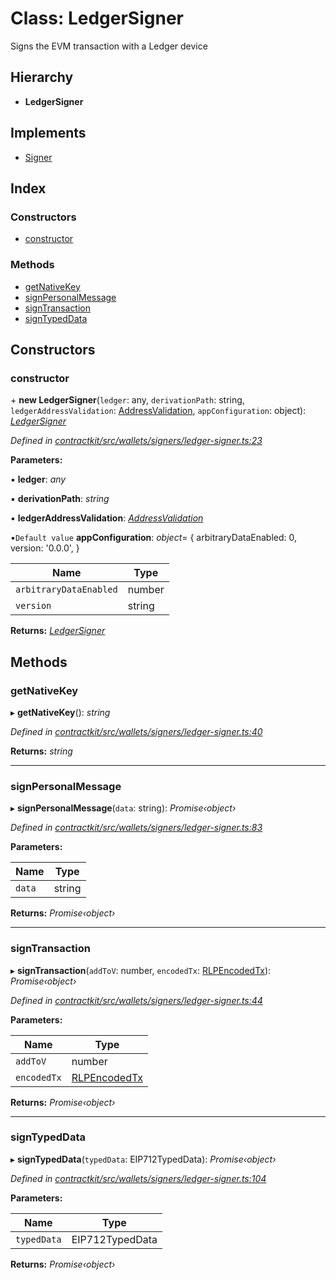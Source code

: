 # Class: LedgerSigner

Signs the EVM transaction with a Ledger device

## Hierarchy

* **LedgerSigner**

## Implements

* [Signer](../interfaces/_contractkit_src_wallets_signers_signer_.signer.md)

## Index

### Constructors

* [constructor](_contractkit_src_wallets_signers_ledger_signer_.ledgersigner.md#constructor)

### Methods

* [getNativeKey](_contractkit_src_wallets_signers_ledger_signer_.ledgersigner.md#getnativekey)
* [signPersonalMessage](_contractkit_src_wallets_signers_ledger_signer_.ledgersigner.md#signpersonalmessage)
* [signTransaction](_contractkit_src_wallets_signers_ledger_signer_.ledgersigner.md#signtransaction)
* [signTypedData](_contractkit_src_wallets_signers_ledger_signer_.ledgersigner.md#signtypeddata)

## Constructors

###  constructor

\+ **new LedgerSigner**(`ledger`: any, `derivationPath`: string, `ledgerAddressValidation`: [AddressValidation](../enums/_contractkit_src_wallets_ledger_wallet_.addressvalidation.md), `appConfiguration`: object): *[LedgerSigner](_contractkit_src_wallets_signers_ledger_signer_.ledgersigner.md)*

*Defined in [contractkit/src/wallets/signers/ledger-signer.ts:23](https://github.com/celo-org/celo-monorepo/blob/master/packages/contractkit/src/wallets/signers/ledger-signer.ts#L23)*

**Parameters:**

▪ **ledger**: *any*

▪ **derivationPath**: *string*

▪ **ledgerAddressValidation**: *[AddressValidation](../enums/_contractkit_src_wallets_ledger_wallet_.addressvalidation.md)*

▪`Default value`  **appConfiguration**: *object*= {
      arbitraryDataEnabled: 0,
      version: '0.0.0',
    }

Name | Type |
------ | ------ |
`arbitraryDataEnabled` | number |
`version` | string |

**Returns:** *[LedgerSigner](_contractkit_src_wallets_signers_ledger_signer_.ledgersigner.md)*

## Methods

###  getNativeKey

▸ **getNativeKey**(): *string*

*Defined in [contractkit/src/wallets/signers/ledger-signer.ts:40](https://github.com/celo-org/celo-monorepo/blob/master/packages/contractkit/src/wallets/signers/ledger-signer.ts#L40)*

**Returns:** *string*

___

###  signPersonalMessage

▸ **signPersonalMessage**(`data`: string): *Promise‹object›*

*Defined in [contractkit/src/wallets/signers/ledger-signer.ts:83](https://github.com/celo-org/celo-monorepo/blob/master/packages/contractkit/src/wallets/signers/ledger-signer.ts#L83)*

**Parameters:**

Name | Type |
------ | ------ |
`data` | string |

**Returns:** *Promise‹object›*

___

###  signTransaction

▸ **signTransaction**(`addToV`: number, `encodedTx`: [RLPEncodedTx](../interfaces/_contractkit_src_utils_signing_utils_.rlpencodedtx.md)): *Promise‹object›*

*Defined in [contractkit/src/wallets/signers/ledger-signer.ts:44](https://github.com/celo-org/celo-monorepo/blob/master/packages/contractkit/src/wallets/signers/ledger-signer.ts#L44)*

**Parameters:**

Name | Type |
------ | ------ |
`addToV` | number |
`encodedTx` | [RLPEncodedTx](../interfaces/_contractkit_src_utils_signing_utils_.rlpencodedtx.md) |

**Returns:** *Promise‹object›*

___

###  signTypedData

▸ **signTypedData**(`typedData`: EIP712TypedData): *Promise‹object›*

*Defined in [contractkit/src/wallets/signers/ledger-signer.ts:104](https://github.com/celo-org/celo-monorepo/blob/master/packages/contractkit/src/wallets/signers/ledger-signer.ts#L104)*

**Parameters:**

Name | Type |
------ | ------ |
`typedData` | EIP712TypedData |

**Returns:** *Promise‹object›*
